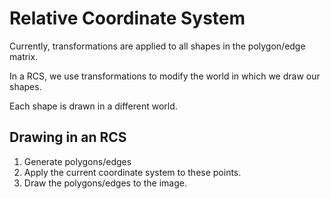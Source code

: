 # Relative Coordinate System

Currently, transformations are applied to all shapes in the polygon/edge
matrix.

In a RCS, we use transformations to modify the world in which we
draw our shapes.

Each shape is drawn in a different world.

## Drawing in an RCS

1. Generate polygons/edges
2. Apply the current coordinate system to these points.
3. Draw the polygons/edges to the image.
